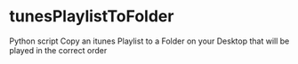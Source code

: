 # tunesPlaylistToFolder
Python script Copy an itunes Playlist to a Folder on your Desktop that will be played in the correct order
